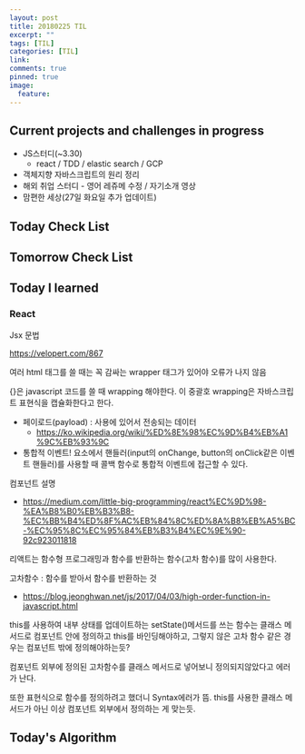 ```yaml
---
layout: post
title: 20180225 TIL
excerpt: ""
tags: [TIL]
categories: [TIL]
link:
comments: true
pinned: true
image:
  feature:
---
```


## Current projects and challenges in progress

- JS스터디(~3.30)
  - react / TDD / elastic search / GCP 
- 객체지향 자바스크립트의 원리 정리
- 해외 취업 스터디 - 영어 레쥬메 수정 / 자기소개 영상
- 맘편한 세상(27일 화요일 추가 업데이트)

## Today Check List



## Tomorrow Check List



## Today I learned

### React 

Jsx 문법

https://velopert.com/867

여러 html  태그를 쓸 때는 꼭 감싸는 wrapper 태그가 있어야 오류가 나지 않음

{}은 javascript 코드를 쓸 때 wrapping 해야한다. 이 중괄호 wrapping은 자바스크립트 표현식을 캡슐화한다고 한다.



* 페이로드(payload) : 사용에 있어서 전송되는 데이터
  * https://ko.wikipedia.org/wiki/%ED%8E%98%EC%9D%B4%EB%A1%9C%EB%93%9C
* 통합적 이벤트! 요소에서 핸들러(input의 onChange, button의 onClick같은 이벤트 핸들러)를 사용할 때 콜백 함수로 통합적 이벤트에 접근할 수 있다.



컴포넌트 설명

* https://medium.com/little-big-programming/react%EC%9D%98-%EA%B8%B0%EB%B3%B8-%EC%BB%B4%ED%8F%AC%EB%84%8C%ED%8A%B8%EB%A5%BC-%EC%95%8C%EC%95%84%EB%B3%B4%EC%9E%90-92c923011818



리액트는 함수형 프로그래밍과 함수를 반환하는 함수(고차 함수)를 많이 사용한다.



고차함수 : 함수를 받아서 함수를 반환하는 것

* https://blog.jeonghwan.net/js/2017/04/03/high-order-function-in-javascript.html

this를 사용하여 내부 상태를 업데이트하는 setState()메서드를 쓰는 함수는 클래스 메서드로 컴포넌트 안에 정의하고 this를 바인딩해야하고, 그렇지 않은 고차 함수 같은 경우는 컴포넌트 밖에 정의해야하는듯?

컴포넌트 외부에 정의된 고차함수를 클래스 메서드로 넣어보니 정의되지않았다고 에러가 난다.

또한 표현식으로 함수를 정의하려고 했더니 Syntax에러가 뜸. this를 사용한 클래스 메서드가 아닌 이상 컴포넌트 외부에서 정의하는 게 맞는듯.

## Today's Algorithm

